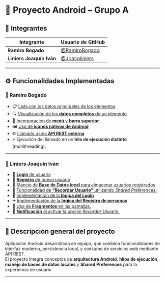 # 📱 Proyecto Android – Grupo A

## 👥 Integrantes

| Integrante | Usuario de GitHub |
|-------------|------------------|
| **Ramiro Bogado** | [@RamiroBogado](https://github.com/RamiroBogado) |
| **Liniers Joaquín Iván** | [@Joacoliniers](https://github.com/Joacoliniers) |

---

## ⚙️ Funcionalidades Implementadas

### 🧩 Ramiro Bogado
- 📋 [Lista con los datos principales de los elementos](https://github.com/RamiroBogado/AppFutbol/tree/grupoA-RamiroBogado-ListaDatosPrincipales)  
- 🔍 [Visualización de los **datos completos** de un elemento](https://github.com/RamiroBogado/AppFutbol/tree/grupoA-RamiroBogado-DatoCompletoDeUnElemento)  
- 📱 [Incorporación de **menú** y **barra superior**](https://github.com/RamiroBogado/AppFutbol/tree/grupoA-RamiroBogado-menuYBarraSuperior)  
- 🖼️ [Uso de **iconos nativos de Android**](https://github.com/RamiroBogado/AppFutbol/tree/grupoA-RamiroBogado-iconosConImagenesNativas)  
- 🌐 [Llamado a una **API REST externa**](https://github.com/RamiroBogado/AppFutbol/tree/grupoA-RamiroBogado-llamadoAPIrest)  
- ⚡ Ejecución del llamado en un **hilo de ejecución distinto** (multithreading).  

---

### 🔐 Liniers Joaquín Iván
- 👤 [**Login** de usuario](https://github.com/RamiroBogado/AppFutbol/tree/grupoA-Joacoliniers-VistaLogin)  
- 📝 [**Registro** de nuevo usuario](https://github.com/RamiroBogado/AppFutbol/tree/grupoA-Joacoliniers-VistaRegistro)  
- 💾 [Manejo de **Base de Datos local** para almacenar usuarios registrados](https://github.com/RamiroBogado/AppFutbol/tree/GrupoA-JoacoLiniers-BaseDeDatosLocal)  
- 🧠 [Funcionalidad de **“Recordar Usuario”** utilizando *Shared Preferences*.](https://github.com/RamiroBogado/AppFutbol/tree/GrupoA-Joacoliniers-SharedPreferences)
- 🔄 [Implementación de la **lógica del Login**](https://github.com/RamiroBogado/AppFutbol/tree/GrupoA-Joacoliniers-LogicaLogin)  
- ➕ [Implementación de la **lógica del Registro de personas**](https://github.com/RamiroBogado/AppFutbol/tree/GrupoA-JoacoLiniers-LogicaRegistro)  
- 🧩 [Uso de **Fragmentos** en las pantallas.]()  
- 🔔 [**Notificación** al activar la opción *Recordar Usuario*.]() 

---

## 🧠 Descripción general del proyecto

Aplicación Android desarrollada en equipo, que combina funcionalidades de interfaz moderna, persistencia local, y consumo de servicios web mediante API REST.  
El proyecto integra conceptos de **arquitectura Android**, **hilos de ejecución**, **manejo de bases de datos locales** y **Shared Preferences** para la experiencia de usuario.

---
